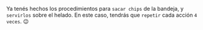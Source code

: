 Ya tenés hechos los procedimientos para `sacar chips` de la bandeja, y `servirlos` sobre el helado. En este caso, tendrás que `repetir` cada acción `4 veces`. :wink: